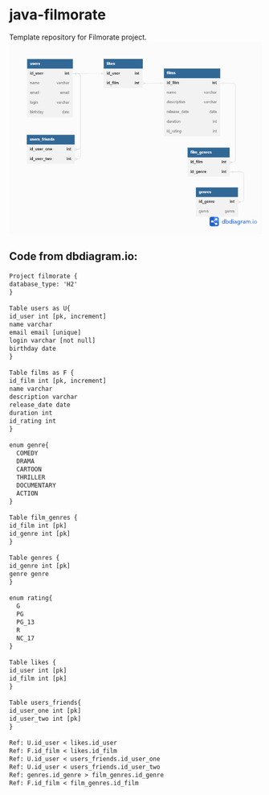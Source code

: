 # java-filmorate
Template repository for Filmorate project.
![diagram](https://github.com/EvgenyBelykh/java-filmorate/blob/main/filmorate%20(4).png)

## Code from dbdiagram.io:



  ``` 
  Project filmorate {
  database_type: 'H2'
}

Table users as U{
  id_user int [pk, increment]
  name varchar
  email email [unique]
  login varchar [not null]
  birthday date
}

Table films as F {
  id_film int [pk, increment]
  name varchar
  description varchar
  release_date date
  duration int
  id_rating int
}

enum genre{
    COMEDY
    DRAMA
    CARTOON
    THRILLER
    DOCUMENTARY
    ACTION
  }
  
Table film_genres {
  id_film int [pk]
  id_genre int [pk]
}

Table genres {
  id_genre int [pk]
  genre genre
}

enum rating{
    G
    PG
    PG_13
    R
    NC_17
}

Table likes {
  id_user int [pk]
  id_film int [pk]
}

Table users_friends{
  id_user_one int [pk]
  id_user_two int [pk]
}

Ref: U.id_user < likes.id_user
Ref: F.id_film < likes.id_film
Ref: U.id_user < users_friends.id_user_one
Ref: U.id_user < users_friends.id_user_two
Ref: genres.id_genre > film_genres.id_genre
Ref: F.id_film < film_genres.id_film
   ```
